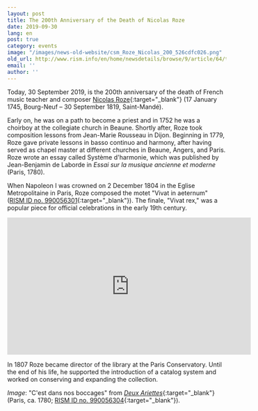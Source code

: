 ```yaml
---
layout: post
title: The 200th Anniversary of the Death of Nicolas Roze
date: 2019-09-30
lang: en
post: true
category: events
image: "/images/news-old-website/csm_Roze_Nicolas_200_526cdfc026.png"
old_url: http://www.rism.info/en/home/newsdetails/browse/9/article/64/the-200th-anniversary-of-the-death-of-nicolas-roze.html
email: ''
author: ''
---
```


Today, 30 September 2019, is the 200th anniversary of the death of French music teacher and composer [Nicolas Roze](https://opac.rism.info/search?View=rism&author=Roze+Nicolas&Language=en){:target="_blank"} (17 January 1745, Bourg-Neuf – 30 September 1819, Saint-Mandé).

Early on, he was on a path to become a priest and in 1752 he was a choirboy at the collegiate church in Beaune. Shortly after, Roze took composition lessons from Jean-Marie Rousseau in Dijon. Beginning in 1779, Roze gave private lessons in basso continuo and harmony, after having served as chapel master at different churches in Beaune, Angers, and Paris. Roze wrote an essay called Système d'harmonie, which was published by Jean-Benjamin de Laborde in _Essai sur la musique ancienne et moderne_ (Paris, 1780).

When Napoleon I was crowned on 2 December 1804 in the Eglise Metropolitaine in Paris, Roze composed the motet "Vivat in aeternum" ([RISM ID no. 990056301](https://opac.rism.info/search?id=990056301&View=rism&Language=en){:target="_blank"}). The finale, "Vivat rex," was a popular piece for official celebrations in the early 19th century.


<iframe width="560" height="315" src="https://www.youtube.com/embed/-SHkx9A9488" frameborder="0" allow="accelerometer; autoplay; encrypted-media; gyroscope; picture-in-picture" allowfullscreen></iframe>

In 1807 Roze became director of the library at the Paris Conservatory. Until the end of his life, he supported the introduction of a catalog system and worked on conserving and expanding the collection.

_Image_: "C'est dans nos boccages" from [_Deux Ariettes_](https://gallica.bnf.fr/ark:/12148/btv1b90640733){:target="_blank"} (Paris, ca. 1780; [RISM ID no. 990056304](https://opac.rism.info/search?id=990056304&View=rism&Language=en){:target="_blank"}).